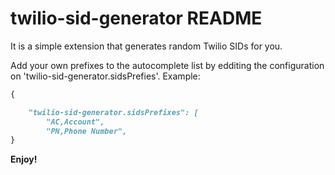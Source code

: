 # twilio-sid-generator README

It is a simple extension that generates random Twilio SIDs for you.

Add your own prefixes to the autocomplete list by edditing the configuration on 'twilio-sid-generator.sidsPrefies'.
Example:

```markdown
{

    "twilio-sid-generator.sidsPrefixes": [
        "AC,Account",
        "PN,Phone Number",
}
```

**Enjoy!**
